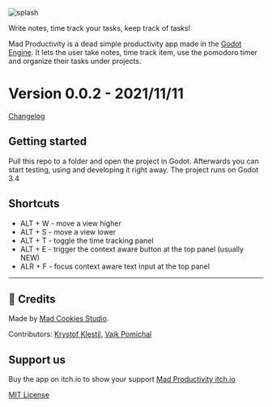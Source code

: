 ![splash](https://github.com/Mad-Cookies-Prototypes/mad-productivity/blob/dev/repoMain.png)

Write notes, time track your tasks, keep track of tasks!

Mad Productivity is a dead simple productivity app made in the [Godot Engine](https://godotengine.org/). It lets the user take notes, time track item, use the pomodoro timer and organize their tasks under projects.

# Version 0.0.2 - 2021/11/11
[Changelog](https://github.com/Mad-Cookies-Prototypes/mad-productivity/blob/dev/changelog.md)

## Getting started

Pull this repo to a folder and open the project in Godot. Afterwards you can start testing, using and developing it right away. The project runs on Godot 3.4

## Shortcuts

- ALT + W - move a view higher
- ALT + S - move a view lower
- ALT + T - toggle the time tracking panel
- ALT + E - trigger the context aware button at the top panel (usually NEW)
- ALR + F - focus context aware text input at the top panel

---

## 📃 Credits
Made by [Mad Cookies Studio](https://madcookies.games).

Contributors: [Krystof Klestil](https://lentsius-bark.itch.io/), [Vajk Pomichal](https://madcookies.games)

## Support us

Buy the app on itch.io to show your support [Mad Productivity itch.io](https://lentsius-bark.itch.io/mad-productivity)

[MIT License](https://github.com/Mad-Cookies-Prototypes/mad-productivity/blob/dev/LICENSE.txt)
